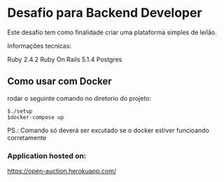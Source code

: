 # Desafio para Backend Developer

Este desafio tem como finalidade criar uma plataforma simples de leilão.

Informações tecnicas:

Ruby 2.4.2
Ruby On Rails 5.1.4
Postgres

## Como usar com Docker

rodar o seguinte comando no diretorio do projeto:

```
$./setup
$docker-compose up
```

PS.: Comando só deverá ser excutado se o docker estiver funcioando corretamente

### Application hosted on:
https://open-auction.herokuapp.com/
